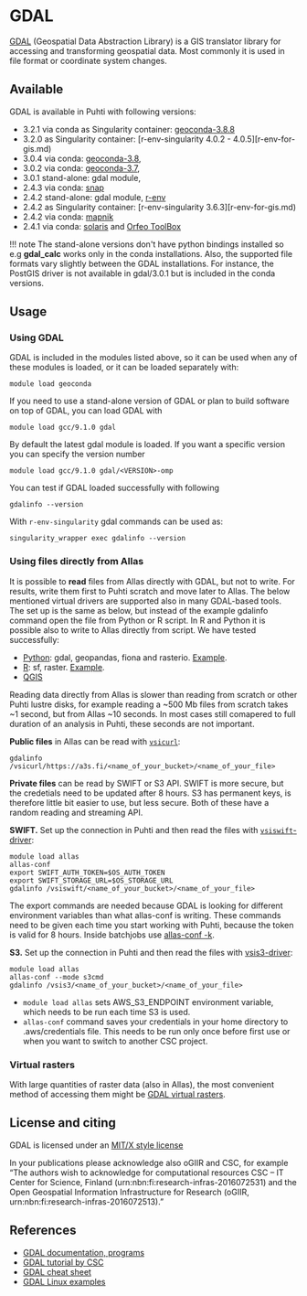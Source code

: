 # GDAL

[GDAL](https://gdal.org/) (Geospatial Data Abstraction Library) is a GIS translator library for accessing and transforming geospatial data. Most commonly it is used in file format or coordinate system changes. 

## Available

GDAL is available in Puhti with following versions:

* 3.2.1 via conda as Singularity container: [geoconda-3.8.8](geoconda.md)
* 3.2.0 as Singularity container: [r-env-singularity 4.0.2 - 4.0.5][r-env-for-gis.md)
* 3.0.4 via conda: [geoconda-3.8](geoconda.md), 
* 3.0.2 via conda: [geoconda-3.7](geoconda.md), 
* 3.0.1 stand-alone: gdal module,
* 2.4.3 via conda: [snap](snap.md)
* 2.4.2 stand-alone: gdal module, [r-env](r-env.md)
* 2.4.2 as Singularity container: [r-env-singularity 3.6.3][r-env-for-gis.md)
* 2.4.2 via conda: [mapnik](mapnik.md)
* 2.4.1 via conda: [solaris](solaris.md) and [Orfeo ToolBox](otb.md)

!!! note
    The stand-alone versions don't have python bindings installed so e.g __gdal_calc__ works only in the conda installations. Also, the supported file formats vary slightly between the GDAL installations. For instance, the PostGIS driver is not available in gdal/3.0.1 but is included in the conda versions.

## Usage

### Using GDAL

GDAL is included in the modules listed above, so it can be used when any of these modules is loaded, or it can be loaded separately with:

`module load geoconda`

If you need to use a stand-alone version of GDAL or plan to build software on top of GDAL, you can load GDAL with

`module load gcc/9.1.0 gdal`

By default the latest gdal module is loaded. If you want a specific version you can specify the version number

`module load gcc/9.1.0 gdal/<VERSION>-omp`

You can test if GDAL loaded successfully with following

`gdalinfo --version`

With `r-env-singularity` gdal commands can be used as:

`singularity_wrapper exec gdalinfo --version`


### Using files directly from Allas

It is possible to __read__ files from Allas directly with GDAL, but not to write. For results, write them first to Puhti scratch and move later to Allas. The below mentioned virtual drivers are supported also in many GDAL-based tools. The set up is the same as below, but instead of the example gdalinfo command open the file from Python or R script. In R and Python it is possible also to write to Allas directly from script. We have tested successfully: 

 * [Python](geoconda.md): gdal, geopandas, fiona and rasterio. [Example](https://github.com/csc-training/geocomputing/blob/master/python/allas/working_with_allas_from_Python_S3.py). 
 * [R](r-env-for-gis.md): sf, raster. [Example](https://github.com/csc-training/geocomputing/blob/master/R/allas/working_with_allas_from_R_S3.R). 
 * [QGIS](qgis.md)

Reading data directly from Allas is slower than reading from scratch or other Puhti lustre disks, for example reading a ~500 Mb files from scratch takes ~1 second, but from Allas ~10 seconds. In most cases still comapered to full duration of an analysis in Puhti, these seconds are not important.

__Public files__ in Allas can be read with [`vsicurl`](https://gdal.org/user/virtual_file_systems.html#vsicurl):  
```
gdalinfo /vsicurl/https://a3s.fi/<name_of_your_bucket>/<name_of_your_file>
```

__Private files__ can be read by SWIFT or S3 API. SWIFT is more secure, but the credetials need to be updated after 8 hours. S3 has permanent keys, is therefore little bit easier to use, but less secure. Both of these have a random reading and streaming API.

__SWIFT.__ Set up the connection in Puhti and then read the files  with [`vsiswift`-driver](https://gdal.org/user/virtual_file_systems.html#vsiswift-openstack-swift-object-storage-random-reading):

```
module load allas
allas-conf
export SWIFT_AUTH_TOKEN=$OS_AUTH_TOKEN 
export SWIFT_STORAGE_URL=$OS_STORAGE_URL
gdalinfo /vsiswift/<name_of_your_bucket>/<name_of_your_file>
```

The export commands are needed because GDAL is looking for different environment variables than what allas-conf is writing. These commands need to be given each time you start working with Puhti, because the token is valid for 8 hours. Inside batchjobs use [allas-conf -k](../data/Allas/allas_batchjobs.md).

__S3.__ 
Set up the connection in Puhti and then read the files with [vsis3-driver](https://gdal.org/user/virtual_file_systems.html#vsis3-aws-s3-files-random-reading):
```
module load allas
allas-conf --mode s3cmd
gdalinfo /vsis3/<name_of_your_bucket>/<name_of_your_file>
```

* `module load allas` sets AWS_S3_ENDPOINT environment variable, which needs to be run each time S3 is used.
* `allas-conf` command saves your credentials in your home directory to .aws/credentials file. This needs to be run only once before first use or when you want to switch to another CSC project.


### Virtual rasters

With large quantities of raster data (also in Allas), the most convenient method of accessing them might be [GDAL virtual rasters](../support/tutorials/gis/virtual-rasters.md). 

## License and citing

GDAL is licensed under an [MIT/X style license](https://gdal.org/license.html)

In your publications please acknowledge also oGIIR and CSC, for example “The authors wish to acknowledge for computational resources CSC – IT Center for Science, Finland (urn:nbn:fi:research-infras-2016072531) and the Open Geospatial Information Infrastructure for Research (oGIIR, urn:nbn:fi:research-infras-2016072513).”

## References

* [GDAL documentation, programs](https://gdal.org/programs/index.html)
* [GDAL tutorial by CSC](../support/tutorials/gis/gdal.md)
* [GDAL cheat sheet](https://github.com/dwtkns/gdal-cheat-sheet)
* [GDAL Linux examples](https://github.com/clhenrick/shell_scripts)
